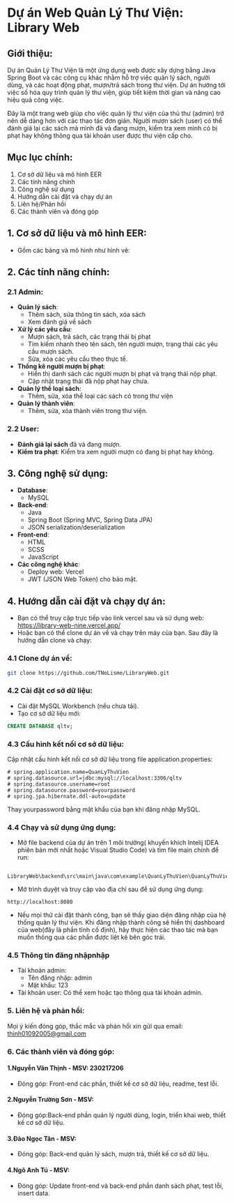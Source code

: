 # Dự án Web Quản Lý Thư Viện: Library Web

## Giới thiệu:
Dự án Quản Lý Thư Viện là một ứng dụng web được xây dựng bằng Java Spring Boot và các công cụ khác nhằm hỗ trợ việc quản lý sách, người dùng, và các hoạt động phạt, mượn/trả sách trong thư viện. Dự án hướng tới việc số hóa quy trình quản lý thư viện, giúp tiết kiệm thời gian và nâng cao hiệu quả công việc.


Đây là một trang web giúp cho việc quản lý thư viện của thủ thư (admin) trở nên dễ dàng hơn với các thao tác đơn giản. Người mượn sách (user) có thể đánh giá lại các sách mà mình đã và đang mượn, kiểm tra xem mình có bị phạt hay không thông qua tài khoản user được thư viện cấp cho.

## Mục lục chính:
1. Cơ sở dữ liệu và mô hình EER
2. Các tính năng chính
3. Công nghệ sử dụng
4. Hướng dẫn cài đặt và chạy dự án
5. Liên hệ/Phản hồi
6. Các thành viên và đóng góp

## 1. Cơ sở dữ liệu và mô hình EER:
- Gồm các bảng và mô hình như hình vẽ:

## 2. Các tính năng chính:

### 2.1 Admin:
- **Quản lý sách**:
  - Thêm sách, sửa thông tin sách, xóa sách
  - Xem đánh giá về sách
- **Xử lý các yêu cầu**:
  - Mượn sách, trả sách, các trạng thái bị phạt
  - Tìm kiếm nhanh theo tên sách, tên người mượn, trạng thái các yêu cầu mượn sách.
  - Sửa, xóa các yêu cầu theo thực tế.
- **Thống kê người mượn bị phạt**:
  - Hiển thị danh sách các người mượn bị phạt và trạng thái nộp phạt.
  - Cập nhật trạng thái đã nộp phạt hay chưa.
- **Quản lý thể loại sách**:
  - Thêm, sửa, xóa thể loại các sách có trong thư viện
- **Quản lý thành viên**:
  - Thêm, sửa, xóa thành viên trong thư viện.

### 2.2 User:
- **Đánh giá lại sách** đã và đang mượn.
- **Kiểm tra phạt**: Kiểm tra xem người mượn có đang bị phạt hay không.

## 3. Công nghệ sử dụng:
- **Database**:
  - MySQL
- **Back-end**:
  - Java
  - Spring Boot (Spring MVC, Spring Data JPA)
  - JSON serialization/deserialization
- **Front-end**:
  - HTML
  - SCSS
  - JavaScript
- **Các công nghệ khác**:
  - Deploy web: Vercel
  - JWT (JSON Web Token) cho bảo mật.

## 4. Hướng dẫn cài đặt và chạy dự án:
- Bạn có thể truy cập trực tiếp vào link vercel sau và sử dụng web: https://library-web-nine.vercel.app/
- Hoặc bạn có thể clone dự án về và chạy trên máy của bạn. Sau đây là hướng dẫn clone và chạy:

### 4.1 Clone dự án về:
```bash
git clone https://github.com/TNoLisme/LibraryWeb.git
```
### 4.2 Cài đặt cơ sở dữ liệu:
- Cài đặt MySQL Workbench (nếu chưa tải).
- Tạo cơ sở dữ liệu mới:
```sql
CREATE DATABASE qltv;
```
### 4.3 Cấu hình kết nối cơ sở dữ liệu:
Cập nhật cấu hình kết nối cơ sở dữ liệu trong file application.properties:
```
# spring.application.name=QuanLyThuVien
# spring.datasource.url=jdbc:mysql://localhost:3306/qltv
# spring.datasource.username=root
# spring.datasource.password=yourpassword
# spring.jpa.hibernate.ddl-auto=update
```
Thay yourpassword bằng mật khẩu của bạn khi đăng nhập MySQL.

### 4.4 Chạy và sử dụng ứng dụng:
- Mở file backend của dự án trên 1 môi trường( khuyến khích Intelij IDEA phiên bản mới nhất hoặc Visual Studio Code) và tìm file main chính để run:
```
 LibraryWeb\backend\src\main\java\com\example\QuanLyThuVien\QuanLyThuVienApplication.java
```
- Mở trình duyệt và truy cập vào địa chỉ sau để sử dụng ứng dụng:
```
http://localhost:8080
```
- Nếu mọi thứ cài đặt thành công, bạn sẽ thấy giao diện đăng nhập của hệ thống quản lý thư viện. Khi đăng nhập thành công sẽ hiển thị dashboard của web(đây là phần tĩnh cố định),
hãy thực hiện các thao tác mà bạn muốn thông qua các phần được liệt kê bên góc trái.

### 4.5 Thông tin đăng nhậpnhập
- Tài khoản admin:
    - Tên đăng nhập: admin
    - Mật khẩu: 123
- Tài khoản user: Có thể xem hoặc tạo thông qua tài khoản admin.

### 5. Liên hệ và phản hồi:
Mọi ý kiến đóng góp, thắc mắc và phản hồi xin gửi qua email: 
thinh01092005@gmail.com
### 6. Các thành viên và đóng góp:
   #### 1.Nguyễn Văn Thịnh - MSV: 230217206

  - Đóng góp: Front-end các phần, thiết kế cơ sở dữ liệu, readme, test lỗi.


  #### 2.Nguyễn Trường Sơn - MSV:

  - Đóng góp:Back-end phần quản lý người dùng, login, triển khai web, thiết kế cơ sở dữ liệu.


  #### 3.Đào Ngọc Tân - MSV:

  - Đóng góp: Back-end quản lý sách, mượn trả, thiết kế cơ sở dữ liệu. 
    
  #### 4.Ngô Anh Tú - MSV:

  - Đóng góp: Update front-end và back-end phần danh sách phạt, test lỗi, insert data.

